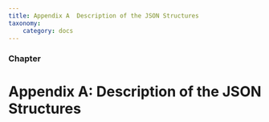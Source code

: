 ```yaml
---
title: Appendix A  Description of the JSON Structures
taxonomy:
    category: docs
---
```


 
### Chapter

# Appendix A: Description of the JSON Structures 
